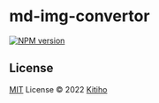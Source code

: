 # md-img-convertor

[![NPM version](https://img.shields.io/npm/v/md-img-convertor?color=a1b858&label=)](https://www.npmjs.com/package/md-img-convertor)

## License

[MIT](./LICENSE) License © 2022 [Kitiho](https://github.com/kitiho)
